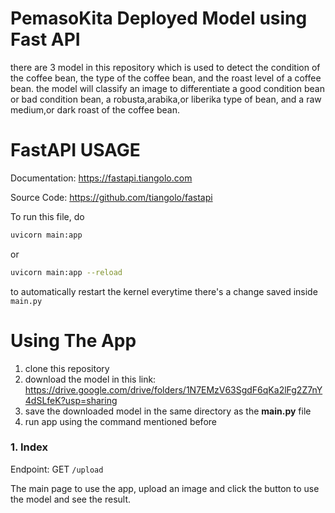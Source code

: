 # PemasoKita Deployed Model using Fast API

there are 3 model in this repository which is used to detect the condition of the coffee bean, the type of the coffee bean, and the roast level of a coffee bean. the model will classify an image to differentiate a good condition bean or bad condition bean, a robusta,arabika,or liberika type of bean, and a raw medium,or dark roast of the coffee bean.

# FastAPI USAGE

Documentation: https://fastapi.tiangolo.com

Source Code: https://github.com/tiangolo/fastapi

To run this file, do
```bash
uvicorn main:app
```
or
```bash
uvicorn main:app --reload
```
to automatically restart the kernel everytime there's a change saved inside `main.py`

# Using The App
1. clone this repository 
2. download the model in this link: https://drive.google.com/drive/folders/1N7EMzV63SgdF6qKa2lFg2Z7nY4dSLfeK?usp=sharing
3. save the downloaded model in the same directory as the **main.py** file
4. run app using the command mentioned before
### 1. Index
Endpoint: GET `/upload` <br>

The main page to use the app, upload an image and click the button to use the model and see the result.



